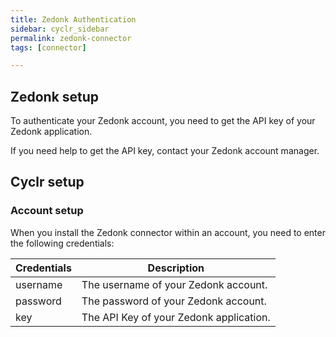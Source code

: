```yaml
---
title: Zedonk Authentication
sidebar: cyclr_sidebar
permalink: zedonk-connector
tags: [connector]

---
```


## Zedonk setup

To authenticate your Zedonk account, you need to get the API key of your Zedonk application.

If you need help to get the API key, contact your Zedonk account manager.

## Cyclr setup

### Account setup

When you install the Zedonk connector within an account, you need to enter the following credentials:

| Credentials | Description                             |
| ----------- | --------------------------------------- |
| username    | The username of your Zedonk account.    |
| password    | The password of your Zedonk account.    |
| key         | The API Key of your Zedonk application. |
